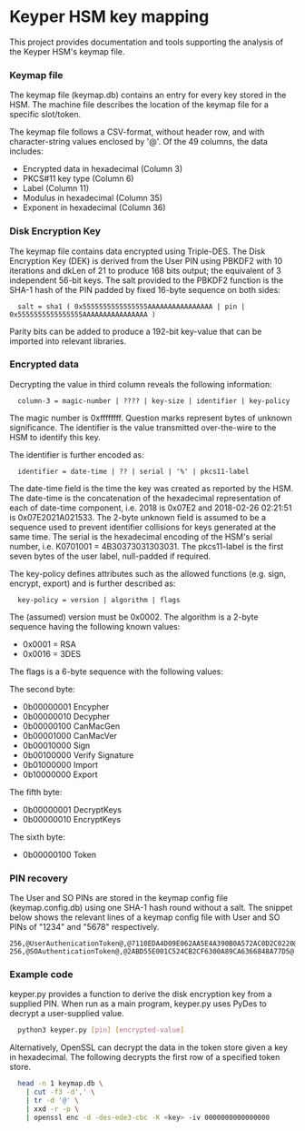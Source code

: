 # Keyper HSM key mapping
This project provides documentation and tools supporting the analysis of the Keyper HSM's keymap file.

### Keymap file
The keymap file (keymap.db) contains an entry for every key stored in the HSM. The machine file describes the location of the keymap file for a specific slot/token.

The keymap file follows a CSV-format, without header row, and with character-string values enclosed by '@'. Of the 49 columns, the data includes:
- Encrypted data in hexadecimal (Column 3)
- PKCS#11 key type (Column 6)
- Label (Column 11)
- Modulus in hexadecimal (Column 35)
- Exponent in hexadecimal (Column 36)

### Disk Encryption Key
The keymap file contains data encrypted using Triple-DES. The Disk Encryption Key (DEK) is derived from the User PIN using PBKDF2 with 10 iterations and dkLen of 21 to produce 168 bits output; the equivalent of 3 independent 56-bit keys. The salt provided to the PBKDF2 function is the SHA-1 hash of the PIN padded by fixed 16-byte sequence on both sides:
```
  salt = sha1 ( 0x5555555555555555AAAAAAAAAAAAAAAA | pin | 0x5555555555555555AAAAAAAAAAAAAAAA )
```

Parity bits can be added to produce a 192-bit key-value that can be imported into relevant libraries.

### Encrypted data
Decrypting the value in third column reveals the following information:
```
  column-3 = magic-number | ???? | key-size | identifier | key-policy
```
The magic number is 0xffffffff. Question marks represent bytes of unknown significance. The identifier is the value transmitted over-the-wire to the HSM to identify this key. 

The identifier is further encoded as:
```
  identifier = date-time | ?? | serial | '%' | pkcs11-label
```
The date-time field is the time the key was created as reported by the HSM. The date-time is the concatenation of the hexadecimal representation of each of date-time component, i.e. 2018 is 0x07E2 and 2018-02-26 02:21:51 is 0x07E2021A021533. The 2-byte unknown field is assumed to be a sequence used to prevent identifier collisions for keys generated at the same time. The serial is the hexadecimal encoding of the HSM's serial number, i.e. K0701001 = 4B30373031303031. The pkcs11-label is the first seven bytes of the user label, null-padded if required.

The key-policy defines attributes such as the allowed functions (e.g. sign, encrypt, export) and is further described as:
```
  key-policy = version | algorithm | flags
```
The (assumed) version must be 0x0002. The algorithm is a 2-byte sequence having the following known values:
- 0x0001 = RSA
- 0x0016 = 3DES

The flags is a 6-byte sequence with the following values:

The second byte:
- 0b00000001 Encypher
- 0b00000010 Decypher
- 0b00000100 CanMacGen
- 0b00001000 CanMacVer
- 0b00010000 Sign
- 0b00100000 Verify Signature
- 0b01000000 Import
- 0b10000000 Export

The fifth byte:
- 0b00000001 DecryptKeys
- 0b00000010 EncryptKeys

The sixth byte:
- 0b00000100 Token

### PIN recovery
The User and SO PINs are stored in the keymap config file (keymap.config.db) using one SHA-1 hash round without a salt. The snippet below shows the relevant lines of a keymap config file with User and SO PINs of "1234" and "5678" respectively.
```
256,@UserAuthenicationToken@,@7110EDA4D09E062AA5E4A390B0A572AC0D2C0220@
256,@SOAuthenticationToken@,@2ABD55E001C524CB2CF6300A89CA6366848A77D5@
```

### Example code
keyper.py provides a function to derive the disk encryption key from a supplied PIN. When run as a main program, keyper.py uses PyDes to decrypt a user-supplied value.

```bash
  python3 keyper.py [pin] [encrypted-value]
```

Alternatively, OpenSSL can decrypt the data in the token store given a key in hexadecimal. The following decrypts the first row of a specified token store.
```bash
  head -n 1 keymap.db \
    | cut -f3 -d',' \
    | tr -d '@' \
    | xxd -r -p \
    | openssl enc -d -des-ede3-cbc -K <key> -iv 0000000000000000
```
